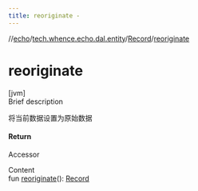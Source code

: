 ```yaml
---
title: reoriginate -
---
```

//[echo](../../index.md)/[tech.whence.echo.dal.entity](../index.md)/[Record](index.md)/[reoriginate](reoriginate.md)



# reoriginate  
[jvm]  
Brief description  


将当前数据设置为原始数据



#### Return  


Accessor

  
Content  
fun [reoriginate](reoriginate.md)(): [Record](index.md)  



